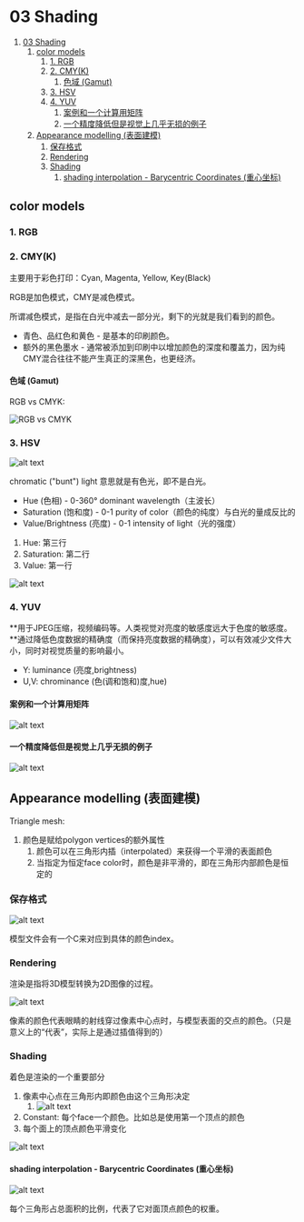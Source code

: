 # 03 Shading

1. [03 Shading](#03-shading)
   1. [color models](#color-models)
      1. [1. RGB](#1-rgb)
      2. [2. CMY(K)](#2-cmyk)
         1. [色域 (Gamut)](#色域-gamut)
      3. [3. HSV](#3-hsv)
      4. [4. YUV](#4-yuv)
         1. [案例和一个计算用矩阵](#案例和一个计算用矩阵)
         2. [一个精度降低但是视觉上几乎无损的例子](#一个精度降低但是视觉上几乎无损的例子)
   2. [Appearance modelling (表面建模)](#appearance-modelling-表面建模)
      1. [保存格式](#保存格式)
      2. [Rendering](#rendering)
      3. [Shading](#shading)
         1. [shading interpolation - Barycentric Coordinates (重心坐标)](#shading-interpolation---barycentric-coordinates-重心坐标)


## color models

### 1. RGB
### 2. CMY(K)

主要用于彩色打印：Cyan, Magenta, Yellow, Key(Black)

RGB是加色模式，CMY是减色模式。

所谓减色模式，是指在白光中减去一部分光，剩下的光就是我们看到的颜色。

* 青色、品红色和黄色 - 是基本的印刷颜色。
* 额外的黑色墨水 - 通常被添加到印刷中以增加颜色的深度和覆盖力，因为纯CMY混合往往不能产生真正的深黑色，也更经济。

#### 色域 (Gamut)
RGB vs CMYK:

![RGB vs CMYK](_attachments/03Shading/image.png)

### 3. HSV

![alt text](_attachments/03Shading/image-4.png)

chromatic ("bunt") light 意思就是有色光，即不是白光。

* Hue (色相) - 0-360° dominant wavelength（主波长）
* Saturation (饱和度) - 0-1 purity of color（颜色的纯度）与白光的量成反比的
* Value/Brightness (亮度) - 0-1 intensity of light（光的强度）

1. Hue: 第三行
2. Saturation: 第二行
3. Value: 第一行

![alt text](_attachments/03Shading/image-1.png)

### 4. YUV

**用于JPEG压缩，视频编码等。人类视觉对亮度的敏感度远大于色度的敏感度。**通过降低色度数据的精确度（而保持亮度数据的精确度），可以有效减少文件大小，同时对视觉质量的影响最小。

* Y: luminance (亮度,brightness)
* U,V: chrominance (色(调和饱和)度,hue)

#### 案例和一个计算用矩阵
![alt text](_attachments/03Shading/image-2.png)

#### 一个精度降低但是视觉上几乎无损的例子
![alt text](_attachments/03Shading/image-3.png)

## Appearance modelling (表面建模)

Triangle mesh:
1. 颜色是赋给polygon vertices的额外属性
   1. 颜色可以在三角形内插（interpolated）来获得一个平滑的表面颜色
   2. 当指定为恒定face color时，颜色是非平滑的，即在三角形内部颜色是恒定的

### 保存格式

![alt text](_attachments/03Shading/image-9.png)

模型文件会有一个C来对应到具体的颜色index。

### Rendering

渲染是指将3D模型转换为2D图像的过程。

![alt text](_attachments/03Shading/image-5.png)

像素的颜色代表眼睛的射线穿过像素中心点时，与模型表面的交点的颜色。（只是意义上的“代表”，实际上是通过插值得到的）

### Shading

着色是渲染的一个重要部分

1. 像素中心点在三角形内即颜色由这个三角形决定
   1. ![alt text](_attachments/03Shading/image-6.png)
2. Constant: 每个face一个颜色。比如总是使用第一个顶点的颜色
3. 每个面上的顶点颜色平滑变化

![alt text](_attachments/03Shading/image-7.png)

#### shading interpolation - Barycentric Coordinates (重心坐标)

![alt text](_attachments/03Shading/image-8.png)

每个三角形占总面积的比例，代表了它对面顶点颜色的权重。